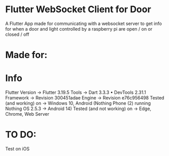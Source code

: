 # Flutter WebSocket Client for Door

A Flutter App made for communicating with a websocket server to get info for when a door and light controlled by a raspberry pi are open / on or closed / off

# Made for: 

# Info

Flutter Version -> Flutter 3.19.5
Tools -> Dart 3.3.3 • DevTools 2.31.1
Framework -> Revision 300451adae
Engine -> Revision e76c956498
Tested (and working) on -> Windows 10, Android (Nothing Phone (2) running Nothing OS 2.5.3 -> Android 14)
Tested (and not working) on -> Edge, Chrome, Web Server

# TO DO:

Test on iOS
